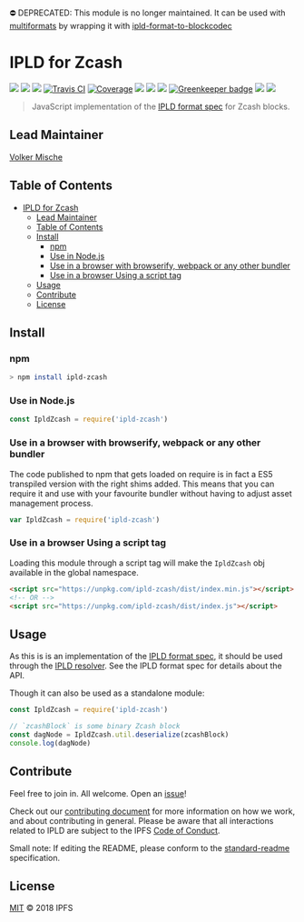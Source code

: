⛔️ DEPRECATED: This module is no longer maintained. It can be used with [multiformats](https://github.com/multiformats/js-multiformats) by wrapping it with [ipld-format-to-blockcodec](https://github.com/ipld/js-ipld-format-to-blockcodec) <!-- omit in toc -->

# IPLD for Zcash

[![](https://img.shields.io/badge/made%20by-Protocol%20Labs-blue.svg?style=flat-square)](http://ipn.io)
[![](https://img.shields.io/badge/project-IPLD-blue.svg?style=flat-square)](http://github.com/ipld/ipld)
[![](https://img.shields.io/badge/freenode-%23ipfs-blue.svg?style=flat-square)](http://webchat.freenode.net/?channels=%23ipfs)
[![Travis CI](https://flat.badgen.net/travis/ipld/js-ipld-zcash)](https://travis-ci.com/ipld/js-ipld-zcash)
[![Coverage](https://coveralls.io/repos/github/ipld/js-ipld-zcash/badge.svg?branch=master)](https://coveralls.io/github/ipld/js-ipld-zcash?branch=master)
[![](https://img.shields.io/badge/standard--readme-OK-green.svg?style=flat-square)](https://github.com/RichardLitt/standard-readme)
[![](https://david-dm.org/ipld/js-ipld-zcash.svg?style=flat-square)](https://david-dm.org/ipld/js-ipld-zcash)
[![](https://img.shields.io/badge/code%20style-standard-brightgreen.svg?style=flat-square)](https://github.com/feross/standard) [![Greenkeeper badge](https://badges.greenkeeper.io/ipld/js-ipld-zcash.svg)](https://greenkeeper.io/)
![](https://img.shields.io/badge/npm-%3E%3D3.0.0-orange.svg?style=flat-square)
![](https://img.shields.io/badge/Node.js-%3E%3D6.0.0-orange.svg?style=flat-square)

> JavaScript implementation of the [IPLD format spec](https://github.com/ipld/interface-ipld-format) for Zcash blocks.

## Lead Maintainer

[Volker Mische](https://github.com/vmx)

## Table of Contents

- [IPLD for Zcash](#ipld-for-zcash)
  - [Lead Maintainer](#lead-maintainer)
  - [Table of Contents](#table-of-contents)
  - [Install](#install)
    - [npm](#npm)
    - [Use in Node.js](#use-in-nodejs)
    - [Use in a browser with browserify, webpack or any other bundler](#use-in-a-browser-with-browserify-webpack-or-any-other-bundler)
    - [Use in a browser Using a script tag](#use-in-a-browser-using-a-script-tag)
  - [Usage](#usage)
  - [Contribute](#contribute)
  - [License](#license)

## Install

### npm

```sh
> npm install ipld-zcash
```

### Use in Node.js

```JavaScript
const IpldZcash = require('ipld-zcash')
```

### Use in a browser with browserify, webpack or any other bundler

The code published to npm that gets loaded on require is in fact a ES5 transpiled version with the right shims added. This means that you can require it and use with your favourite bundler without having to adjust asset management process.

```JavaScript
var IpldZcash = require('ipld-zcash')
```

### Use in a browser Using a script tag

Loading this module through a script tag will make the `IpldZcash` obj available in the global namespace.

```html
<script src="https://unpkg.com/ipld-zcash/dist/index.min.js"></script>
<!-- OR -->
<script src="https://unpkg.com/ipld-zcash/dist/index.js"></script>
```

## Usage

As this is is an implementation of the [IPLD format spec](https://github.com/ipld/interface-ipld-format), it should be used through the [IPLD resolver](https://github.com/ipld/js-ipld-resolver). See the IPLD format spec for details about the API.

Though it can also be used as a standalone module:

```JavaScript
const IpldZcash = require('ipld-zcash')

// `zcashBlock` is some binary Zcash block
const dagNode = IpldZcash.util.deserialize(zcashBlock)
console.log(dagNode)
```

## Contribute

Feel free to join in. All welcome. Open an [issue](https://github.com/ipld/js-ipld-zcash/issues)!

Check out our [contributing document](https://github.com/ipld/ipld/blob/master/contributing.md) for more information on how we work, and about contributing in general. Please be aware that all interactions related to IPLD are subject to the IPFS [Code of Conduct](https://github.com/ipfs/community/blob/master/code-of-conduct.md).

Small note: If editing the README, please conform to the [standard-readme](https://github.com/RichardLitt/standard-readme) specification.

## License

[MIT](LICENSE) © 2018 IPFS
